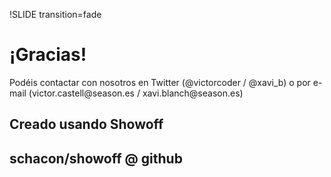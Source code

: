 !SLIDE transition=fade

# ¡Gracias!

<p>Podéis contactar con nosotros en Twitter (@victorcoder / @xavi_b) o por e-mail (victor.castell@season.es / xavi.blanch@season.es)</p>

## Creado usando Showoff
## schacon/showoff @ github